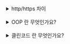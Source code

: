 <details>
  <summary>http/https 차이</summary>
  </br>
  <pre>

  </pre>
</details>

<br/>

<details>
  <summary>OOP 란 무엇인가요?</summary>
  </br>
  <pre>
OOP는 현실 세계를 프로그래밍으로 옮겨와 현실 세계의 사물들을 객체로 보고, 그 객체로부터 개발하고자 하는 특징과 기능을 뽑아와 프로그래밍하는 기법입니다. OOP로 코드를 작성하면 재사용성과 변형가능성을 높일 수 있습니다.
<br/>
<b>OOP의 5가지 설계 원칙</b>
<br/>
1. SRP(Single Responsibility Principle, 단일 책임 원칙): 클래스는 단 하나의 목적을 가져야 하며, 클래스를 변경하는 이유는 단 하나의 이유여야 한다.
<br/>
2. OCP(Open-Closed Principle, 개방 폐쇠 원칙): 클래스는 확장에는 열려 있고, 변경에는 닫혀 있어야 한다.
<br/>
3. LSP(Liskov Substitution Principle, 리스코프 치환 원칙): 상위 타입의 객체를 하위 타입으로 바꾸어도 프로그램은 일관되게 동작해야 한다.
<br/>
4. ISP(Interface Segregation Principle, 인터페이스 분리 원칙): 클라이언트는 이용하지 않는 메소드에 의존하지 않도록 인터페이스를 분리해야 한다.
<br/>
5. DIP(Dependency Inversion Principle, 의존 역전 법칙): 클라이언트는 추상화(인터페이스)에 의존해야 하며, 구체화(구현된 클래스)에 의존해선 안된다.

  </pre>
</details>

<br/>

<details>
  <summary>클린코드 란 무엇인가요?</summary>
  </br>
  <pre>
클린 코드 (Clean Code)
클린 코드는 이해하기 쉽고, 유지보수하기 용이하며, 읽기 좋은 코드입니다. 클린 코드의 목표는 다른 개발자가 코드를 쉽게 이해하고, 수정하고, 확장할 수 있도록 하는 것입니다. 클린 코드를 작성하기 위한 몇 가지 주요 원칙은 다음과 같습니다.

주요 원칙
의미 있는 이름: 변수, 함수, 클래스 이름은 그 역할과 의도를 명확히 드러내야 합니다.
작은 함수: 함수는 한 가지 일만 수행하고, 그 일을 잘해야 합니다.
중복 제거: 코드 중복을 피하고, 재사용 가능한 모듈로 분리합니다.
단일 책임 원칙 (SRP): 클래스와 함수는 하나의 책임만 가져야 합니다.
가독성: 코드가 잘 읽히고 이해하기 쉬워야 합니다.
의존성 주입 (Dependency Injection): 외부에서 객체를 주입받아 사용함으로써 결합도를 낮춥니다.
테스트 가능성: 코드는 쉽게 테스트할 수 있어야 합니다.

  </pre>
</details>